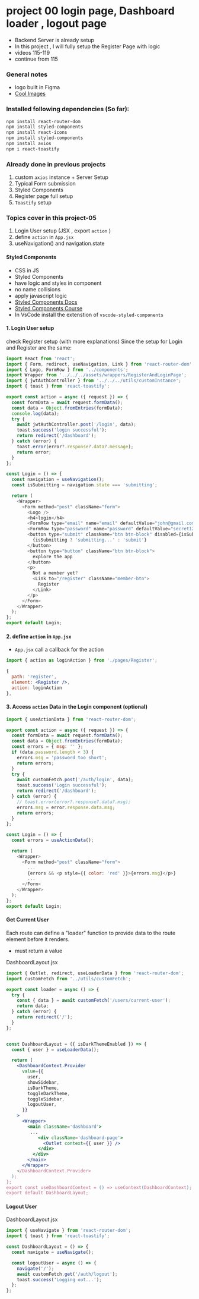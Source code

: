 # project 00 login page, Dashboard loader , logout page

- Backend Server is already setup
- In this project , I will fully setup the Register Page with logic
- videos 115-119
- continue from 115

### General notes

- logo built in Figma
- [Cool Images](https://undraw.co/)

### Installed following dependencies (So far):

```sh
npm install react-router-dom
npm install styled-components
npm install react-icons
npm install styled-components
npm install axios
npm i react-toastify
```

### Already done in previous projects

1. custom `axios` instance + Server Setup
2. Typical Form submission
3. Styled Components
4. Register page full setup
5. `Toastify` setup

### Topics cover in this project-05

1. Login User setup (JSX , export `action` )
2. define `action` in `App.jsx`
3. useNavigation() and navigation.state

<!-- ############################################################################## -->
<!-- ############################################################################## -->

#### Styled Components

- CSS in JS
- Styled Components
- have logic and styles in component
- no name collisions
- apply javascript logic
- [Styled Components Docs](https://styled-components.com/)
- [Styled Components Course](https://www.udemy.com/course/styled-components-tutorial-and-project-course/?referralCode=9DABB172FCB2625B663F)
- In VsCode install the extenstion of `vscode-styled-components`

<!-- ############################################################################## -->
<!-- ############################################################################## -->

#### 1. Login User setup

check Register setup (with more explanations) Since the setup for Login and Register are the same:

```js
import React from 'react';
import { Form, redirect, useNavigation, Link } from 'react-router-dom';
import { Logo, FormRow } from '../components';
import Wrapper from '../../../assets/wrappers/RegisterAndLoginPage';
import { jwtAuthController } from '../../../utils/customInstance';
import { toast } from 'react-toastify';

export const action = async ({ request }) => {
  const formData = await request.formData();
  const data = Object.fromEntries(formData);
  console.log(data);
  try {
    await jwtAuthController.post('/login', data);
    toast.success('login successful');
    return redirect('/dashboard');
  } catch (error) {
    toast.error(error?.response?.data?.message);
    return error;
  }
};

const Login = () => {
  const navigation = useNavigation();
  const isSubmitting = navigation.state === 'submitting';

  return (
    <Wrapper>
      <Form method="post" className="form">
        <Logo />
        <h4>login</h4>
        <FormRow type="email" name="email" defaultValue="john@gmail.com" />
        <FormRow type="password" name="password" defaultValue="secret123" />
        <button type="submit" className="btn btn-block" disabled={isSubmitting}>
          {isSubmitting ? 'submitting...' : 'submit'}
        </button>
        <button type="button" className="btn btn-block">
          explore the app
        </button>
        <p>
          Not a member yet?
          <Link to="/register" className="member-btn">
            Register
          </Link>
        </p>
      </Form>
    </Wrapper>
  );
};
export default Login;
```

#### 2. define `action` in `App.jsx`

- `App.jsx` call a callback for the action

```jsx
import { action as loginAction } from './pages/Register';

{
  path: 'register',
  element: <Register />,
  action: loginAction
},
```

#### 3. Access `action` Data in the Login component (optional)

```js
import { useActionData } from 'react-router-dom';

export const action = async ({ request }) => {
  const formData = await request.formData();
  const data = Object.fromEntries(formData);
  const errors = { msg: '' };
  if (data.password.length < 3) {
    errors.msg = 'password too short';
    return errors;
  }
  try {
    await customFetch.post('/auth/login', data);
    toast.success('Login successful');
    return redirect('/dashboard');
  } catch (error) {
    // toast.error(error?.response?.data?.msg);
    errors.msg = error.response.data.msg;
    return errors;
  }
};

const Login = () => {
  const errors = useActionData();

  return (
    <Wrapper>
      <Form method="post" className="form">
        ...
        {errors && <p style={{ color: 'red' }}>{errors.msg}</p>}
        ...
      </Form>
    </Wrapper>
  );
};
export default Login;
```

#### Get Current User

Each route can define a "loader" function to provide data to the route element before it renders.

- must return a value

DashboardLayout.jsx

```jsx
import { Outlet, redirect, useLoaderData } from 'react-router-dom';
import customFetch from '../utils/customFetch';

export const loader = async () => {
  try {
    const { data } = await customFetch('/users/current-user');
    return data;
  } catch (error) {
    return redirect('/');
  }
};


const DashboardLayout = ({ isDarkThemeEnabled }) => {
  const { user } = useLoaderData();

  return (
    <DashboardContext.Provider
      value={{
        user,
        showSidebar,
        isDarkTheme,
        toggleDarkTheme,
        toggleSidebar,
        logoutUser,
      }}
    >
      <Wrapper>
        <main className='dashboard'>
         ...
            <div className='dashboard-page'>
              <Outlet context={{ user }} />
            </div>
          </div>
        </main>
      </Wrapper>
    </DashboardContext.Provider>
  );
};
export const useDashboardContext = () => useContext(DashboardContext);
export default DashboardLayout;

```

#### Logout User

DashboardLayout.jsx

```js
import { useNavigate } from 'react-router-dom';
import { toast } from 'react-toastify';

const DashboardLayout = () => {
  const navigate = useNavigate();

  const logoutUser = async () => {
    navigate('/');
    await customFetch.get('/auth/logout');
    toast.success('Logging out...');
  };
};
```
